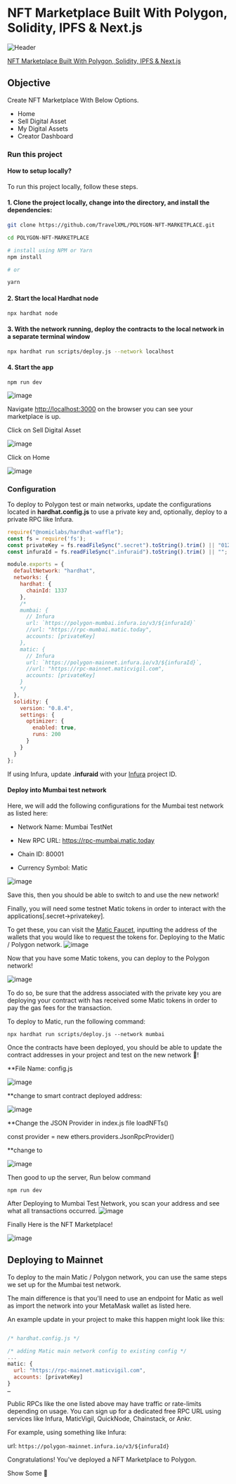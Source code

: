 # NFT Marketplace Built With Polygon, Solidity, IPFS & Next.js

![Header](https://raw.githubusercontent.com/TravelXML/POLYGON-NFT-MARKETPLACE/main/NFT%20Marketplace.png)

[NFT Marketplace Built With Polygon, Solidity, IPFS & Next.js](https://github.com/TravelXML/POLYGON-NFT-MARKETPLACE)
## Objective

Create NFT Marketplace With Below Options.

* Home
* Sell Digital Asset
* My Digital Assets
* Creator Dashboard


### Run this project
#### How to setup locally?

To run this project locally, follow these steps.

#### 1. Clone the project locally, change into the directory, and install the dependencies:

```sh
git clone https://github.com/TravelXML/POLYGON-NFT-MARKETPLACE.git

cd POLYGON-NFT-MARKETPLACE

# install using NPM or Yarn
npm install

# or

yarn
```

#### 2. Start the local Hardhat node

```sh
npx hardhat node
```

#### 3. With the network running, deploy the contracts to the local network in a separate terminal window

```sh
npx hardhat run scripts/deploy.js --network localhost
```

#### 4. Start the app

```
npm run dev
```
![image](https://user-images.githubusercontent.com/8361967/147458787-c5e3f23c-58ce-4a63-910d-f6ca114ce587.png)

Navigate [http://localhost:3000](http://localhost:3000) on the browser you can see your marketplace is up.

Click on Sell Digital Asset

![image](https://user-images.githubusercontent.com/8361967/147459946-cc4742ee-2776-4083-a42f-c3975099325a.png)

Click on Home

![image](https://user-images.githubusercontent.com/8361967/147459625-fdcbcdb5-2e12-4806-b37b-c07f09128768.png)


### Configuration

To deploy to Polygon test or main networks, update the configurations located in __hardhat.config.js__ to use a private key and, optionally, deploy to a private RPC like Infura.

```javascript
require("@nomiclabs/hardhat-waffle");
const fs = require('fs');
const privateKey = fs.readFileSync(".secret").toString().trim() || "01234567890123456789";
const infuraId = fs.readFileSync(".infuraid").toString().trim() || "";

module.exports = {
  defaultNetwork: "hardhat",
  networks: {
    hardhat: {
      chainId: 1337
    },
    /*
    mumbai: {
      // Infura
      url: `https://polygon-mumbai.infura.io/v3/${infuraId}`
      //url: "https://rpc-mumbai.matic.today",
      accounts: [privateKey]
    },
    matic: {
      // Infura
      url: `https://polygon-mainnet.infura.io/v3/${infuraId}`,
      //url: "https://rpc-mainnet.maticvigil.com",
      accounts: [privateKey]
    }
    */
  },
  solidity: {
    version: "0.8.4",
    settings: {
      optimizer: {
        enabled: true,
        runs: 200
      }
    }
  }
};
```

If using Infura, update __.infuraid__ with your [Infura](https://infura.io/) project ID.
#### Deploy into Mumbai test network
Here, we will add the following configurations for the Mumbai test network as listed here:

* Network Name: Mumbai TestNet

* New RPC URL: https://rpc-mumbai.matic.today

* Chain ID: 80001

* Currency Symbol: Matic

![image](https://user-images.githubusercontent.com/8361967/147471123-8d7771e3-5ab0-41ac-b58b-e9ed4b2717d0.png)

Save this, then you should be able to switch to and use the new network!

Finally, you will need some testnet Matic tokens in order to interact with the applications[.secret->privatekey].

To get these, you can visit the [Matic Faucet](https://faucet.polygon.technology/), inputting the address of the wallets that you would like to request the tokens for.
Deploying to the Matic / Polygon network.
![image](https://user-images.githubusercontent.com/8361967/147472081-64c009bd-c27c-4f22-8306-c236fd0b5a85.png)


Now that you have some Matic tokens, you can deploy to the Polygon network!

![image](https://user-images.githubusercontent.com/8361967/147471322-131c334e-ec5a-4f27-b91d-7269b1c2e72a.png)

To do so, be sure that the address associated with the private key you are deploying your contract with has received some Matic tokens in order to pay the gas fees for the transaction.


To deploy to Matic, run the following command:

    npx hardhat run scripts/deploy.js --network mumbai

Once the contracts have been deployed, you should be able to update the contract addresses in your project and test on the new network 🎉!

**File Name: config.js

![image](https://user-images.githubusercontent.com/8361967/147471594-7829a65a-10f4-43a5-8557-8a6db99e7f65.png)

**change to smart contract deployed address:

![image](https://user-images.githubusercontent.com/8361967/147471686-9372dc27-0b0f-4840-a66a-8bcde9e1dbae.png)


**Change the JSON Provider in index.js file loadNFTs()

  const provider = new ethers.providers.JsonRpcProvider()

**change to

![image](https://user-images.githubusercontent.com/8361967/147471400-cac80ac5-f38c-4790-af9c-55760ad0baa9.png)

Then good to up the server, Run below command

    npm run dev
    
After Deploying to Mumbai Test Network, you scan your address and see what all transactions occurred.
![image](https://user-images.githubusercontent.com/8361967/147469842-c916a347-89cf-40ff-a4eb-586420105801.png)

Finally Here is the NFT Marketplace!

![image](https://user-images.githubusercontent.com/8361967/147471812-2d68ea6a-0485-4d7d-b34e-0fa7157dc240.png)


## Deploying to Mainnet

To deploy to the main Matic / Polygon network, you can use the same steps we set up for the Mumbai test network.

The main difference is that you'll need to use an endpoint for Matic as well as import the network into your MetaMask wallet as listed here.

An example update in your project to make this happen might look like this:
```javascript

/* hardhat.config.js */

/* adding Matic main network config to existing config */
...
matic: {
  url: "https://rpc-mainnet.maticvigil.com",
  accounts: [privateKey]
}
…
```

Public RPCs like the one listed above may have traffic or rate-limits depending on usage. You can sign up for a dedicated free RPC URL using services like Infura, MaticVigil, QuickNode, Chainstack, or Ankr.

For example, using something like Infura:

  url: `https://polygon-mainnet.infura.io/v3/${infuraId}`

Congratulations! You've deployed a NFT Marketplace to Polygon.



Show Some 💓






